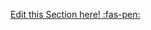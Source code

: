 <!-- DO NOT DELETE THIS LINK --> 
[Edit this Section here! :fas-pen:](https://github.com/nus-cs2030/1920-s2/edit/master/contents/textbook/lecture09/lazyEvaluation/explanation.md)
<!-- DO NOT DELETE THIS LINK --> 